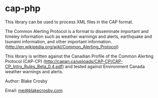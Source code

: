 cap-php
=======

This library can be used to process XML files in the CAP format.

The Common Alerting Protocol is a format to disseminate important and timeley information such as weather warnings and alerts, earthquake and tsunami information, and other important information. (http://en.wikipedia.org/wiki/Common_Alerting_Protocol)

This library is written against the Canadian Profile of the Common Alerting Protocol (CAP-CP) (http://capan.ca/uploads/CAP-CP/CAP-CP_Intro_Rules_Beta_0.4.pdf) and tested against Environment Canada weather warnings and alerts.

Author: Blake Crosby

Email: me@blakecrosby.com